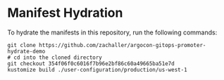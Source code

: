 # Manifest Hydration

To hydrate the manifests in this repository, run the following commands:

```shell
git clone https://github.com/zachaller/argocon-gitops-promoter-hydrate-demo
# cd into the cloned directory
git checkout 354f06f0c6016f7b96e2bf86c60a49665ba51e7d
kustomize build ./user-configuration/production/us-west-1
```
